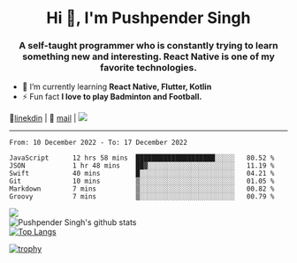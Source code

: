 <h1 align="center">Hi 👋, I'm Pushpender Singh</h1>
<h3 align="center">A self-taught programmer who is constantly trying to learn something new and interesting. React Native is one of my favorite technologies.</h3>

- 🌱 I’m currently learning **React Native, Flutter, Kotlin**
- ⚡ Fun fact **I love to play Badminton and Football.**

👔[linekdin](https://www.linkedin.com/in/pushpender-singh-240061202/) | 📧 [mail](mailto:pushpendersingh@p2devs.com) | ![](https://komarev.com/ghpvc/?username=pushpender-singh-ap&color=blue)


---

<!--START_SECTION:waka-->

```text
From: 10 December 2022 - To: 17 December 2022

JavaScript      12 hrs 58 mins  ████████████████████░░░░░   80.52 %
JSON            1 hr 48 mins    ██▓░░░░░░░░░░░░░░░░░░░░░░   11.19 %
Swift           40 mins         █░░░░░░░░░░░░░░░░░░░░░░░░   04.21 %
Git             10 mins         ▒░░░░░░░░░░░░░░░░░░░░░░░░   01.05 %
Markdown        7 mins          ▒░░░░░░░░░░░░░░░░░░░░░░░░   00.82 %
Groovy          7 mins          ▒░░░░░░░░░░░░░░░░░░░░░░░░   00.79 %
```

<!--END_SECTION:waka-->

<img align="left" src="https://github-readme-streak-stats.herokuapp.com/?user=pushpender-singh-ap&theme=dark" /></br>
![Pushpender Singh's github stats](https://github-readme-stats.vercel.app/api?username=pushpender-singh-ap&show_icons=true&theme=radical&count_private=true)</br>
[![Top Langs](https://github-readme-stats.vercel.app/api/top-langs/?username=pushpender-singh-ap&theme=radical)](https://github.com/pushpender-singh-ap/github-readme-stats)

[![trophy](https://github-profile-trophy.vercel.app/?username=pushpender-singh-ap&theme=radical)](https://github.com/pushpender-singh-ap/pushpender-singh-ap)
